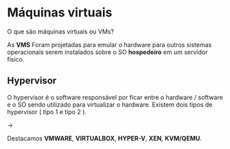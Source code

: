 # Máquinas virtuais

O que são máquinas virtuais ou VMs?

As **VMS** Foram projetadas para emular o hardware para outros sistemas operacionais serem instalados sobre o SO **hospedeiro** em um servidor físico.

## Hypervisor

O hypervisor é o software responsável por ficar entre o hardware / software e o SO sendo utilizado para virtualizar o hardware.
Existem dois tipos de hypervisor ( tipo 1 e tipo 2 ). 

->

Destacamos **VMWARE**, **VIRTUALBOX**, **HYPER-V**, **XEN**, **KVM/QEMU**.
